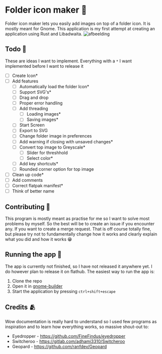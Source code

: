 # Folder icon maker 📁

Folder icon maker lets you easily add images on top of a folder icon. It is mostly meant for Gnome. 
This application is my first attempt at creating an application using Rust and Libadwaita.
![afbeelding](https://github.com/youpie/Folder_icon_creator/assets/37704067/c20537a0-39ca-486c-87a4-f994f43c3cc6)


## Todo 📝
These are ideas I want to implement. Everything with a `*` I want implemented before I want to release it
- [ ] Create Icon*
- [ ] Add features
    - [ ] Automatically load the folder Icon*
    - [ ] Support SVG's*
    - [ ] Drag and drop
    - [ ] Proper error handling
    - [ ] Add threading
        - [ ] Loading images*
        - [ ] Saving images*
    - [ ] Start Screen
    - [ ] Export to SVG
    - [ ] Change folder image in preferences
    - [ ] Add warning if closing with unsaved changes*
    - [ ] Convert top image to Greyscale*
        - [ ] Slider for threshhold
        - [ ] Select color* 
    - [ ] Add key shortcuts*
    - [ ] Rounded corner option for top image
- [ ] Clean up code*
- [ ] Add comments
- [ ] Correct flatpak manifest*
- [ ] Think of better name

## Contributing 🤝
This program is mostly meant as practise for me so I want to solve most problems by myself. So the best will be to create an issue if you encounter any.
If you want to create a merge request. That is off course totally fine, but please try not to fundamentally change how it works and clearly explain what you did and how it works 😁

## Running the app 🏃
The app is currently not finished, so I have not released it anywhere yet. I do however plan to release it on flathub.
The easiest way to run the app is:
1. Clone the repo
2. Open it in [gnome-builder](https://flathub.org/apps/org.gnome.Builder)
3. Start the application by pressing `ctrl+shift+escape`

## Credits 🫂
Wow documentation is really hard to understand so I used few programs as inspiration and to learn how everything works, so massive shout-out to:
- Eyedropper - https://github.com/FineFindus/eyedropper
- Switcheroo - https://gitlab.com/adhami3310/Switcheroo
- Geopard - https://github.com/ranfdev/Geopard

